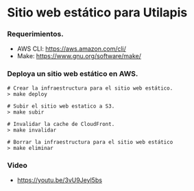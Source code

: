 # Sitio web estático para Utilapis

### Requerimientos.
 - AWS CLI: https://aws.amazon.com/cli/
 - Make: https://www.gnu.org/software/make/

### Deploya un sitio web estático en AWS.
```
# Crear la infraestructura para el sitio web estático.
> make deploy

# Subir el sitio web estatico a S3.
> make subir

# Invalidar la cache de CloudFront.
> make invalidar

# Borrar la infraestructura para el sitio web estático
> make eliminar
```

### Video
- https://youtu.be/3vU9Jeyl5bs
